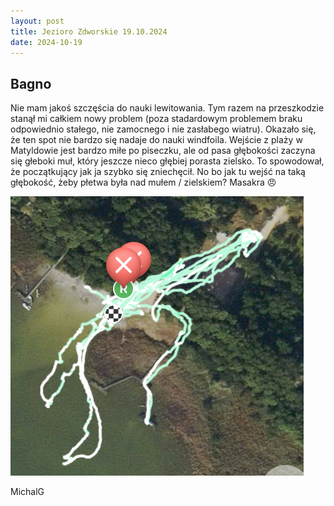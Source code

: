 ```yaml
---
layout: post
title: Jezioro Zdworskie 19.10.2024
date: 2024-10-19
---
```


## Bagno  

Nie mam jakoś szczęścia do nauki lewitowania. Tym razem na przeszkodzie 
stanął mi całkiem nowy problem (poza stadardowym problemem braku odpowiednio stałego, 
nie zamocnego i nie zasłabego wiatru). Okazało się, że ten spot nie bardzo się nadaje 
do nauki windfoila. Wejście z plaży w Matyldowie jest bardzo miłe po piseczku, ale 
od pasa głębokości zaczyna się głeboki muł, który jeszcze nieco głębiej porasta zielsko. 
To spowodował, że początkujący jak ja szybko się zniechęcił. No bo jak tu wejść na taką 
głębokość, żeby płetwa była nad mułem / zielskiem? Masakra :angry:  

![bagno](https://raw.githubusercontent.com/naspocie/blog/master/images/2024-10-19-Zdworskie/bagno.jpg "bagno")  

MichalG
